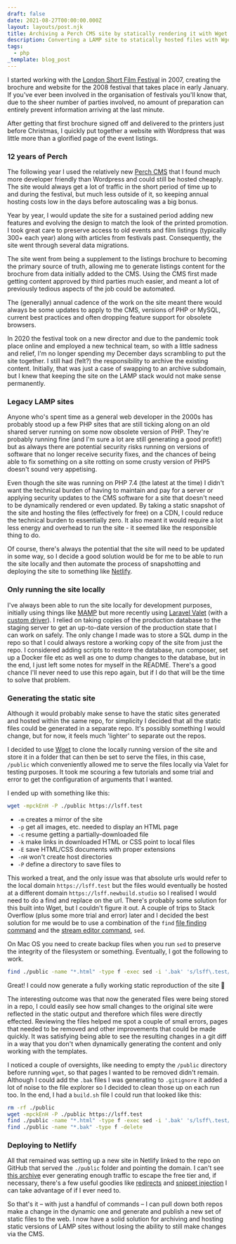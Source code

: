 ```yaml
---
draft: false
date: 2021-08-27T00:00:00.000Z
layout: layouts/post.njk
title: Archiving a Perch CMS site by statically rendering it with Wget
description: Converting a LAMP site to statically hosted files with Wget.
tags:
  - php
_template: blog_post
---
```



I started working with the [London Short Film Festival](https://www.shortfilms.org.uk/) in 2007, creating the brochure and website for the 2008 festival that takes place in early January. If you've ever been involved in the organisation of festivals you'll know that, due to the sheer number of parties involved, no amount of preparation can entirely prevent information arriving at the last minute.

After getting that first brochure signed off and delivered to the printers just before Christmas, I quickly put together a website with Wordpress that was little more than a glorified page of the event listings.

### 12 years of Perch

The following year I used the relatively new [Perch CMS](https://grabaperch.com/) that I found much more developer friendly than Wordpress and could still be hosted cheaply. The site would always get a lot of traffic in the short period of time up to and during the festival, but much less outside of it, so keeping annual hosting costs low in the days before autoscaling was a big bonus.

Year by year, I would update the site for a sustained period adding new features and evolving the design to match the look of the printed promotion. I took great care to preserve access to old events and film listings (typically 300+ each year) along with articles from festivals past. Consequently, the site went through several data migrations.

The site went from being a supplement to the listings brochure to becoming the primary source of truth, allowing me to generate listings content for the brochure from data initially added to the CMS. Using the CMS first made getting content approved by third parties much easier, and meant a lot of previously tedious aspects of the job could be automated.

The (generally) annual cadence of the work on the site meant there would always be some updates to apply to the CMS, versions of PHP or MySQL, current best practices and often dropping feature support for obsolete browsers.

In 2020 the festival took on a new director and due to the pandemic took place online and employed a new technical team, so with a little sadness and relief, I'm no longer spending my December days scrambling to put the site together. I still had (felt?) the responsibility to archive the existing content. Initially, that was just a case of swapping to an archive subdomain, but I knew that keeping the site on the LAMP stack would not make sense permanently.

### Legacy LAMP sites

Anyone who's spent time as a general web developer in the 2000s has probably stood up a few PHP sites that are still ticking along on an old shared server running on some now obsolete version of PHP. They're probably running fine (and I'm sure a lot are still generating a good profit!) but as always there are potential security risks running on versions of software that no longer receive security fixes, and the chances of being able to fix something on a site rotting on some crusty version of PHP5 doesn't sound very appetising.

Even though the site was running on PHP 7.4 (the latest at the time) I didn't want the technical burden of having to maintain and pay for a server or applying security updates to the CMS software for a site that doesn't need to be dynamically rendered or even updated. By taking a static snapshot of the site and hosting the files (effectively for free) on a CDN, I could reduce the technical burden to essentially zero. It also meant it would require a lot less energy and overhead to run the site - it seemed like the responsible thing to do.

Of course, there's always the potential that the site will need to be updated in some way, so I decide a good solution would be for me to be able to run the site locally and then automate the process of snapshotting and deploying the site to something like [Netlify](https://www.netlify.com/).

### Only running the site locally

I've always been able to run the site locally for development purposes, initially using things like [MAMP](https://www.mamp.info/) but more recently using [Laravel Valet](https://laravel.com/docs/valet) (with a [custom driver](https://github.com/mikenewbuild/valet-drivers/blob/main/PerchRunwayValetDriver.php)). I relied on taking copies of the production database to the staging server to get an up-to-date version of the production state that I can work on safely. The only change I made was to store a SQL dump in the repo so that I could always restore a working copy of the site from just the repo. I considered adding scripts to restore the database, run composer, set up a Docker file etc as well as one to dump changes to the database, but in the end, I just left some notes for myself in the README. There's a good chance I'll never need to use this repo again, but if I do that will be the time to solve that problem.

### Generating the static site

Although it would probably make sense to have the static sites generated and hosted within the same repo, for simplicity I decided that all the static files could be generated in a separate repo. It's possibly something I would change, but for now, it feels much 'lighter' to separate out the repos.

I decided to use [Wget](https://www.gnu.org/software/wget/) to clone the locally running version of the site and store it in a folder that can then be set to serve the files, in this case, `/public` which conveniently allowed me to serve the files locally via Valet for testing purposes. It took me scouring a few tutorials and some trial and error to get the configuration of arguments that I wanted.

I ended up with something like this:

```bash
wget -mpckEnH -P ./public https://lsff.test
```

* `-m` creates a mirror of the site
* `-p` get all images, etc. needed to display an HTML page
* `-c` resume getting a partially-downloaded file
* `-k` make links in downloaded HTML or CSS point to local files
* `-E` save HTML/CSS documents with proper extensions
* `-nH` won't create host directories
* `-P` define a directory to save files to

This worked a treat, and the only issue was that absolute urls would refer to the local domain `https://lsff.test` but the files would eventually be hosted at a different domain `https://lsff.newbuild.studio` so I realised I would need to do a find and replace on the url. There's probably some solution for this built into Wget, but I couldn't figure it out. A couple of trips to Stack Overflow (plus some more trial and error) later and I decided the best solution for me would be to use a combination of the `find` [file finding command](https://en.wikipedia.org/wiki/Find_(Unix)) and the [stream editor command](https://en.wikipedia.org/wiki/Sed), `sed`.

On Mac OS you need to create backup files when you run `sed` to preserve the integrity of the filesystem or something. Eventually, I got the following to work.

```bash
find ./public -name "*.html" -type f -exec sed -i '.bak' 's/lsff\.test/lsff\.newbuild\.studio/gI' {} \;
```

Great! I could now generate a fully working static reproduction of the site 🙌

The interesting outcome was that now the generated files were being stored in a repo, I could easily see how small changes to the original site were reflected in the static output and therefore which files were directly effected. Reviewing the files helped me spot a couple of small errors, pages that needed to be removed and other improvements that could be made quickly. It was satisfying being able to see the resulting changes in a git diff in a way that you don't when dynamically generating the content and only working with the templates.

I noticed a couple of oversights, like needing to empty the `/public` directory before running `wget`, so that pages I wanted to be removed didn't remain. Although I could add the `.bak` files I was generating to `.gitignore` it added a lot of noise to the file explorer so I decided to clean those up on each run too. In the end, I had a `build.sh` file I could run that looked like this:

```bash
rm -rf ./public
wget -mpckEnH -P ./public https://lsff.test
find ./public -name "*.html" -type f -exec sed -i '.bak' 's/lsff\.test/archive\.shortfilms\.org\.uk/gI' {} \;
find ./public -name "*.bak" -type f -delete
```

### Deploying to Netlify

All that remained was setting up a new site in Netlify linked to the repo on GitHub that served the `./public` folder and pointing the domain. I can't see [this archive](https://lsff.newbuild.studio/) ever generating enough traffic to escape the free tier and, if necessary, there's a few useful goodies like [redirects](https://docs.netlify.com/routing/redirects/) and [snippet injection](https://docs.netlify.com/site-deploys/post-processing/snippet-injection/) I can take advantage of if I ever need to.

So that's it – with just a handful of commands – I can pull down both repos make a change in the dynamic one and generate and publish a new set of static files to the web. I now have a solid solution for archiving and hosting static versions of LAMP sites without losing the ability to still make changes via the CMS.
